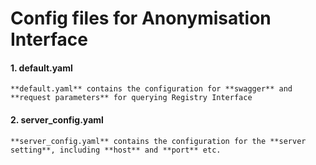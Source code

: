 # Config files for Anonymisation Interface

 #### 1. default.yaml 

    **default.yaml** contains the configuration for **swagger** and **request parameters** for querying Registry Interface

 #### 2. server_config.yaml

    **server_config.yaml** contains the configuration for the **server setting**, including **host** and **port** etc.
